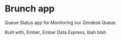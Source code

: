 # Brunch app

Queue Status app for Monitoring our Zendesk Queue

Built with, Ember, Ember Data Express, blah blah

